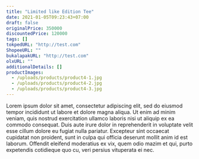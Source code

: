 ```yaml
---
title: "Limited like Edition Tee"
date: 2021-01-05T09:23:43+07:00
draft: false
originalPrice: 350000
discountedPrice: 120000
tags: []
tokpedURL: "http://test.com"
ShopeeURL: ""
bukalapakURL: "http://test.com"
olxURL: ""
additionalDetails: []
productImages:
  - /uploads/products/product4-1.jpg
  - /uploads/products/product4-2.jpg
  - /uploads/products/product4-3.jpg
---
```


Lorem ipsum dolor sit amet, consectetur adipiscing elit, sed do eiusmod tempor incididunt ut labore et dolore magna aliqua. Ut enim ad minim veniam, quis nostrud exercitation ullamco laboris nisi ut aliquip ex ea commodo consequat. Duis aute irure dolor in reprehenderit in voluptate velit esse cillum dolore eu fugiat nulla pariatur. Excepteur sint occaecat cupidatat non proident, sunt in culpa qui officia deserunt mollit anim id est laborum. Offendit eleifend moderatius ex vix, quem odio mazim et qui, purto expetendis cotidieque quo cu, veri persius vituperata ei nec.
